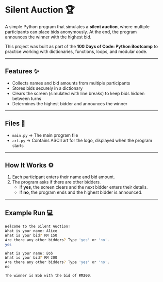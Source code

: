 # Silent Auction 🏆  

A simple Python program that simulates a **silent auction**, where multiple participants can place bids anonymously. At the end, the program announces the winner with the highest bid.  

This project was built as part of the **100 Days of Code: Python Bootcamp** to practice working with dictionaries, functions, loops, and modular code.  

---

## Features ✨
- Collects names and bid amounts from multiple participants  
- Stores bids securely in a dictionary  
- Clears the screen (simulated with line breaks) to keep bids hidden between turns  
- Determines the highest bidder and announces the winner  

---

## Files 📂
- `main.py` → The main program file  
- `art.py` → Contains ASCII art for the logo, displayed when the program starts  

---

## How It Works ⚙️
1. Each participant enters their name and bid amount.  
2. The program asks if there are other bidders.  
   - If **yes**, the screen clears and the next bidder enters their details.  
   - If **no**, the program ends and the highest bidder is announced.  

---

## Example Run 💻
```bash
Welcome to the Silent Auction!
What is your name: Alice
What is your bid? RM 150
Are there any other bidders? Type 'yes' or 'no'.
yes

What is your name: Bob
What is your bid? RM 200
Are there any other bidders? Type 'yes' or 'no'.
no

The winner is Bob with the bid of RM200.
